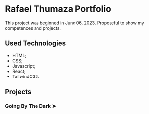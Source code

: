 # Rafael Thumaza Portfolio

This project was beginned in June 06, 2023. Proposeful to show my competences and projects.

## Used Technologies

- HTML;
- CSS;
- Javascript;
- React;
- TailwindCSS.

## Projects

### Going By The Dark ➤


